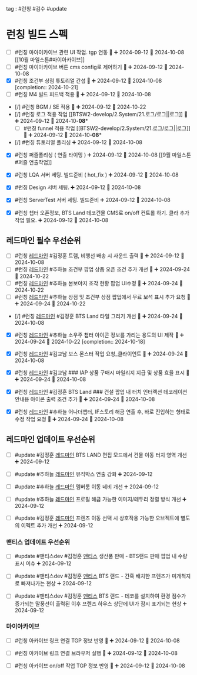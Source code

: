 

tag : #런칭 #검수 #update 

# 런칭 빌드 스펙

- [ ] #런칭 마아이카이브 관련 UI 작업. tgp 연동 🔺 ➕ 2024-09-12  📅 2024-10-08 [[10월 마일스톤#마이아카이브]]
- [ ] #런칭 마이아카이브 버튼 cms config로 제어하기 🔺 ➕ 2024-09-12  📅 2024-10-08
- [x] #런칭 조건부 상점 튜토리얼 간섭 🔺 ➕ 2024-09-12  📅 2024-10-08  [completion:: 2024-10-21]
- [ ] #런칭 M4 빌드 피드백 적용 🔺 ➕ 2024-09-12  📅 2024-10-08
- [/] #런칭 BGM / SE 적용 🔺 ➕ 2024-09-12 📅 2024-10-22
- [/] #런칭 로그 적용 작업 [[BTSW2-develop/2.System/21.로그/로그||로그]] 🔺 ➕ 2024-09-12 📅 2024-10-**08***
	- [ ] #런칭 funnel 적용 작업 [[BTSW2-develop/2.System/21.로그/로그||로그]] 🔺 ➕ 2024-09-12 📅 2024-10-**08***
- [/] #런칭 튜토리얼 폴리싱 ➕ 2024-09-12 📅 2024-10-08
- [x] #런칭 퍼즐폴리싱 ( 연출 타이밍 ) ➕ 2024-09-12 📅 2024-10-08  [[9월 마일스톤#퍼즐 연출작업]]
- [x] #런칭 LQA 서버 세팅. 빌드준비 ( hot_fix ) ➕ 2024-09-12 📅 2024-10-08
- [x] #런칭 Design 서버 세팅. ➕ 2024-09-12 📅 2024-10-08
- [x] #런칭 ServerTest 서버 세팅. 빌드준비 ➕ 2024-09-12 📅 2024-10-08
- [x] #런칭 챕터 오픈정보, BTS Land 데코건물 CMS로 on/off 컨트롤 하기. 클라 추가 작업 필요. ➕ 2024-09-12  📅 2024-10-08


## 레드마인 필수 우선순위
- [ ] #런칭  [레드마인](https://redmine.takeone.co.kr/issues/15682) #김정훈 트램, 비행선 배송 시 사운드 출력 🔺 ➕ 2024-09-12  📅 2024-10-08
- [ ] #런칭  [레드마인](https://redmine.takeone.co.kr/issues/16694) #추하늘 조건부 팝업 상품 오픈 조건 추가 개선 🔺 ➕ 2024-09-24 📅 2024-10-22
- [ ] #런칭  [레드마인](https://redmine.takeone.co.kr/issues/16517) #추하늘 본보야지 조각 현황 팝업 UI수정 🔺 ➕ 2024-09-24 📅 2024-10-22
- [ ] #런칭  [레드마인](https://redmine.takeone.co.kr/issues/16660) #추하늘 상점 및 조건부 상점 팝업에서 무료 보석 표시 추가 요청 🔺 ➕ 2024-09-24 📅 2024-10-22
- [/] #런칭  [레드마인](https://redmine.takeone.co.kr/issues/16444) #김정훈 BTS Land 타일 그리기 개선 🔺 ➕ 2024-09-24 📅 2024-10-08
- [x] #런칭  [레드마인](https://redmine.takeone.co.kr/issues/16565) #추하늘 소우주 챕터 아이콘 정보를 가리는 용도의 UI 제작 🔺 ➕ 2024-09-24 📅 2024-10-22  [completion:: 2024-10-18]
- [x] #런칭  [레드마인](https://redmine.takeone.co.kr/issues/16389) #김교남 보스 몬스터 작업 요청_클라이언트 🔺 ➕ 2024-09-24 📅 2024-10-08
- [x] #런칭  [레드마인](https://redmine.takeone.co.kr/issues/16453) #김교남  ### IAP 상품 구매시 마일리지 지급 및 상품 효율 표시 🔺 ➕ 2024-09-24 📅 2024-10-08
- [x] #런칭  [레드마인](https://redmine.takeone.co.kr/issues/16608) #김정훈 BTS Land ### 건설 팝업 내 터치 인터랙션 데코레이션 안내용 아이콘 출력 조건 추가 🔺 ➕ 2024-09-24 📅 2024-10-08
- [x] #런칭  [레드마인](https://redmine.takeone.co.kr/issues/16662) #추하늘 어나더챕터, IF스토리 해금 연출 후, 바로 진입하는 형태로 수정 작업 요청 🔺 ➕ 2024-09-24 📅 2024-10-08


## 레드마인 업데이트 우선순위
- [ ] #update #김정훈  [레드마인](https://redmine.takeone.co.kr/issues/15484) BTS LAND 편집 모드에서 건물 이동 터치 영역 개선 ➕ 2024-09-12
- [ ] #update #추하늘  [레드마인](https://redmine.takeone.co.kr/issues/16360) 뮤직박스 연출 강화 ➕ 2024-09-12
- [ ] #update #추하늘  [레드마인](https://redmine.takeone.co.kr/issues/16091) 멤버룸 이동 네비 개선 ➕ 2024-09-12
- [ ] #update #추하늘  [레드마인](https://redmine.takeone.co.kr/issues/16062) 프로필 해금 가능한 이미지/테두리 정렬 방식 개선 ➕ 2024-09-12
- [ ] #update #김정훈  [레드마인](https://redmine.takeone.co.kr/issues/16060) 프렌즈 이동 선택 시 상호작용 가능한 오브젝트에 별도의 이펙트 추가 개선 ➕ 2024-09-12


### 맨티스 업데이트 우선순위
- [ ]  #update #맨티스dev #김정훈  [맨티스](https://mantis.takeone.co.kr/view.php?id=23350) 생산품 판매 - BTS랜드 판매 팝업 내 수량 표시 이슈 ➕ 2024-09-12
- [ ]  #update #맨티스dev #김정훈  [맨티스](https://mantis.takeone.co.kr/view.php?id=23057) BTS 랜드 - 간혹 배치한 프렌즈가 미개척지로 빠져나가는 현상 ➕ 2024-09-12
- [ ]  #update #맨티스dev #김정훈  [맨티스](https://mantis.takeone.co.kr/view.php?id=23443) BTS 랜드 - 데코를 설치하여 환경 점수가 증가되는 말풍선이 출력된 이후 프렌즈 하우스 상단에 UI가 잠시 표기되는 현상 ➕ 2024-09-12


### 마이아카이브 
 - [ ]  #런칭 아카이브 링크 연결 TGP 정보 반영 🔺 ➕ 2024-09-12  📅 2024-10-08
 - [ ]  #런칭 아카이브 링크 연결 브라우저 실행 🔺 ➕ 2024-09-12  📅 2024-10-08
 - [ ]  #런칭 아카이브 on/off 작업 TGP 정보 반영 🔺 ➕ 2024-09-12  📅 2024-10-08


